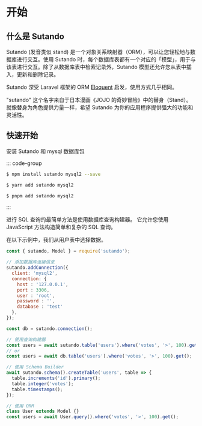 <script setup>
import { useRoute } from 'vitepress'

const route = useRoute()

if (typeof _hmt != "undefined") {
  if (route?.path) {
    window._hmt.push(['_trackPageview', route.path]);
  }
}
</script>

# 开始

## 什么是 Sutando

Sutando (发音类似 stand) 是一个对象关系映射器（ORM），可以让您轻松地与数据库进行交互。使用 Sutando 时，每个数据库表都有一个对应的「模型」，用于与该表进行交互。除了从数据库表中检索记录外，Sutando 模型还允许您从表中插入，更新和删除记录。

Sutando 深受 Laravel 框架的 ORM [Eloquent](https://laravel.com/docs/9.x/eloquent) 启发，使用方式几乎相同。

"sutando" 这个名字来自于日本漫画《JOJO 的奇妙冒险》中的替身（Stand）。就像替身为角色提供力量一样，希望 Sutando 为你的应用程序提供强大的功能和灵活性。

## 快速开始

安装 Sutando 和 mysql 数据库包

::: code-group

```sh [npm]
$ npm install sutando mysql2 --save
```

```sh [yarn]
$ yarn add sutando mysql2
```

```sh [pnpm]
$ pnpm add sutando mysql2
```

:::

进行 SQL 查询的最简单方法是使用数据库查询构建器。 它允许您使用 JavaScript 方法构造简单和复杂的 SQL 查询。

在以下示例中，我们从用户表中选择数据。

```js
const { sutando, Model } = require('sutando');

// 添加数据库连接信息
sutando.addConnection({
  client: 'mysql2',
  connection: {
    host : '127.0.0.1',
    port : 3306,
    user : 'root',
    password : '',
    database : 'test'
  },
});

const db = sutando.connection();

// 使用查询构建器
const users = await sutando.table('users').where('votes', '>', 100).get();
// or
const users = await db.table('users').where('votes', '>', 100).get();

// 使用 Schema Builder
await sutando.schema().createTable('users', table => {
  table.increments('id').primary();
  table.integer('votes');
  table.timestamps();
});

// 使用 ORM
class User extends Model {}
const users = await User.query().where('votes', '>', 100).get();
```